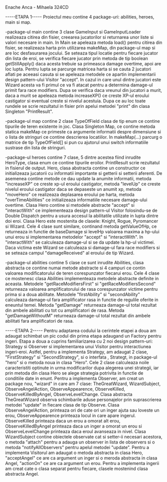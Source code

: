 Enache Anca - Mihaela 324CD

-----ETAPA 1-----
Proiectul meu contine 4 package-uri: abilities, heroes, main si map.

-package-ul main contine 3 clase
    GameInput si GameInputLoader realizeaza citirea din fisier, creearea jucatorilor
si returnarea unor liste si valori necesare in main.
    In Main se apeleaza metoda load() pentru citirea din fisier, se realizeaza harta
prin utilizarea makeMap, din package-ul map si are loc desfasurarea jocului.
Se seteaza tipul locatie pentru fiecare jucator din lista de eroi, se verifica
fiecare jucator prin metoda de tip boolean getStillApply() daca acesta trebuie
sa primeasca damage overtime, apoi are loc lupta. Pentru lupta se parcurge 
matricea harta si se cauta 2 jucatori aflati pe aceeasi casuta si se apeleaza 
metodele ce apartin implementarii design pattern-ului Visitor "accept". In cazul
in care unul dintre jucatori este Wizard acesta va fi primul ce va fi atacat pentru
a determina damage-ul primit fara race modifiers. Dupa se verifica daca vreunul din
jucatori a murit, daca a murit se apeleaza metoda increaseXP() ce creste XP-ul 
eroului castigator si eventual creste si nivelul acestuia. Dupa ce au loc toate
rundele se scrie rezultatul in fisier prin apelui metodei "print" din clasa 
Singleton "PrintResult".

-package-ul map contine 2 clase
    TypeOfField clasa de tip enum ce contine tipurile de teren existente in joc.
    Clasa Singleton Map, ce contine metoda statica makeMap ce primeste ca argumente
informatii despre dimensiune si o lista de stringuri ce contine descrierea locatiilor.
In makeMap(...) parcurg o matrice de tip TypeOfField[] si pun cu ajutorul unui switch
informatiile sustrase din lista de stringuri.

-package-ul heroes contine 7 clase, 5 dintre acestea fiind inrudite
    HeroType, clasa enum ce contine tipurile eroilor.
    PrintResult scrie rezultatul in fisierul de output.
    Hero, clasa abstracta contine un constructor ce initializeaza jucatorii cu 
informatii importante si getterii si setterii aferenti. De asemenea contine metode 
ce dau update la anumite informatii, metoda "increaseXP" ce creste xp-ul eroului
castigator, metoda "levelUp" ce creste nivelul eroului castigator daca se depaseste
un anumit xp, metoda "moveHero" ce realizeaza deplasarea eroului pe harta, metoda
"overTimeAbilities" ce initializeaza informatiile necesare damage-ului overtime.
Clasa Hero contine si metodele abstracte "accept" si "interactWith" ce implementeaza
design pattern-ul Visitor folosindu-se de Double Dispatch pentru a usura accesul la
abilitatile utilizate in lupta dintre doi eroi.
    Clasa Hero este mostenita de clasele: Knight, Rogue, Pyromancer si Wizard.
    Cele 4 clase sunt similare, continand metoda getValueOfHp, ce returneaza in functie
de baseDamage si levelHp valoarea maxima a hp-ului unui erou si implementarea metodelor
"accept" si "interactWith". In "interactWith" se calculeaza damage-ul si se da update
la hp-ul victimei. Daca victima este Wizard se calculeaza si damage-ul fara race 
modifiers si se seteaza campul "damageReceived" al eroului de tip Wizard.

-package-ul abilities contine 5 clase ce sunt inrudite
    Abilities, clasa abstracta ce contine numai metode abstracte si 4 campuri ce contin
valoarea modificatorului de teren corespunzator fiecarui erou.
    Cele 4 clase ce mostenesc clasa Abilities implementeaza metodele abstracte definite
in aceasta. Metodele "getRaceModifiersFirst" si "getRaceModifiersSecond" returneaza
valoarea amplificatorului de rasa corespunzator victime pentru prima si a doua 
abilitate.
    Metodele "firstAbility" si "secondAbility" calculeaza damage-ul fara amplificator
rasa in functie de regulile oferite in eneuntul temei.
    Metoda "getDamage" returneaza damage-ul total rezultat din ambele abilitati cu tot
cu amplificatori de rasa.
    Metoda "getDamageWithoutM" returneaza damage-ul total rezultat din ambele 
abilitati fara amplificatori de rasa.


-----ETAPA 2-----
    Pentru adaptarea codului la cerintele etapei a doua am adaugat schimbat un pic 
codul din prima etapa adaugand un Factory pentru ingeri.
    Etapa a doua a cuprins familiarizarea cu 2 noi design pattern-uri: Strategy si
Observer si implementarea unui Visitor pentru interactiunea ingeri-eroi.
    Astfel, pentru a implementa Strategy, am adaugat 2 clase, "FirstStrategy" si 
"SecondStrategy", si o interfata , Strategt,  in package-ul "hero" si o metoda noua
in clasa "Hero". Cele 2 clase calculeaza noile caracteristiti optinute in urma
modificarilor dupa alegerea unei strategii, iar prin metoda din clasa Hero 
se alege strategia potrivita in functie de conditiile date in enunt.
    Pentru a implementa Observer, am creat un package nou, "wizard" in care am 7 
clase: TheGreatWizard, WizardSubject, ObserveAngelAction, ObserveAppearence, 
ObserveKilled, ObserveKilledByAngel, ObserveLevelChange. 
    Clasa abstracta TheGreatWizard observa schimbarile aduse personajelor prin
suprascrierea metodei "update" in fiecare clasa de tip Observe.
    Clasa ObserveAngelAction, printeaza ori de cate ori un inger ajuta sau 
loveste un erou, ObserveAppearence printeaza locul in care apare ingerul.
ObserveKilled printeaza daca un erou a omorat alt erou, ObserveKilledByAngel
printeaza daca un inger a omorat un erou si ObserveLevelChange printeaza  daca
eroul avanseaza in nivel.
    Clasa WizardSubject contine obiectele observate cat si setter-ii necesari
acestora, o metoda "attach" pentru a adauga un observer in lista de observers
si o metoda "notifyAllObservers" pentru apelul metodei "update".
    Pentru a implementa Visitorul am adaugat o metoda abstracta in clasa Hero,
"acceptAngel" ce are ca argument un inger si o meroda abstracta in clasa Angel,
"actionOn" ce are ca argument un erou.
    Pentru a implementa ingerii am creat cate o clasa separat pentru fiecare,
clasele mostenind clasa abstracta Angel.

